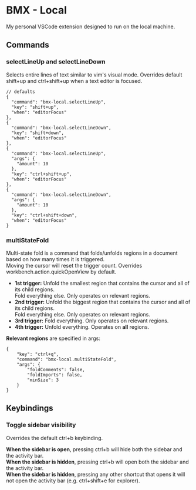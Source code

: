# BMX - Local
My personal VSCode extension designed to run on the local machine.

## Commands

### selectLineUp and selectLineDown
Selects entire lines of text similar to vim's visual mode. Overrides default shift+up
and ctrl+shift+up when a text editor is focused.

```jsonc
// defaults
{
  "command": "bmx-local.selectLineUp",
  "key": "shift+up",
  "when": "editorFocus"
},
{
  "command": "bmx-local.selectLineDown",
  "key": "shift+down",
  "when": "editorFocus"
},
{
  "command": "bmx-local.selectLineUp",
  "args": {
    "amount": 10
  },
  "key": "ctrl+shift+up",
  "when": "editorFocus"
},
{
  "command": "bmx-local.selectLineDown",
  "args": {
    "amount": 10
  },
  "key": "ctrl+shift+down",
  "when": "editorFocus"
}
```

### multiStateFold
Multi-state fold is a command that folds/unfolds regions in a document based
on how many times it is triggered. \
Moving the cursor will reset the trigger count. Overrides workbench.action.quickOpenView by default.

- <b>1st trigger:</b> Unfold the smallest region that contains the cursor and 
all of its child regions. \
Fold everything else. Only operates on relevant regions.
- <b>2nd trigger:</b> Unfold the biggest region that contains the cursor and 
all of its child regions. \
Fold everything else. Only operates on relevant regions.
- <b>3rd trigger:</b> Fold everything. Only operates on relevant regions.
- <b>4th trigger:</b> Unfold everything. Operates on <b>all</b> regions.

<b>Relevant regions</b> are specified in args:
```jsonc
{
    "key": "ctrl+q",
    "command": "bmx-local.multiStateFold",
    "args": {
        "foldComments": false,
        "foldImports": false,
        "minSize": 3
    }
}
```

## Keybindings

### Toggle sidebar visibility
Overrides the default ctrl+b keybinding.

<b>When the sidebar is open</b>, pressing ctrl+b will hide both the sidebar and the activity bar. \
<b>When the sidebar is hidden</b>, pressing ctrl+b will open both the sidebar and the activity bar. \
<b>When the sidebar is hidden</b>, pressing any other shortcut that opens it will not open the activity bar (e.g. ctrl+shift+e for explorer).
